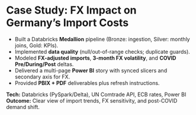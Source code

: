 # Case Study: FX Impact on Germany’s Import Costs
- Built a Databricks **Medallion** pipeline (Bronze: ingestion, Silver: monthly joins, Gold: KPIs).
- Implemented **data quality** (null/out-of-range checks; duplicate guards).
- Modeled **FX-adjusted imports**, **3-month FX volatility**, and **COVID Pre/During/Post** deltas.
- Delivered a multi-page **Power BI** story with synced slicers and secondary axis for FX.
- Provided **PBIX + PDF** deliverables plus refresh instructions.

**Tech:** Databricks (PySpark/Delta), UN Comtrade API, ECB rates, Power BI  
**Outcome:** Clear view of import trends, FX sensitivity, and post-COVID demand shift.
